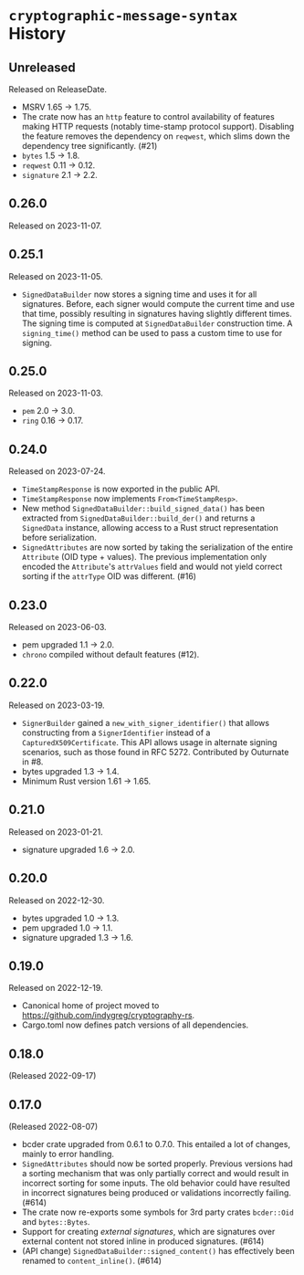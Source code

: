# `cryptographic-message-syntax` History

<!-- next-header -->

## Unreleased

Released on ReleaseDate.

* MSRV 1.65 -> 1.75.
* The crate now has an `http` feature to control availability of features making
  HTTP requests (notably time-stamp protocol support). Disabling the feature
  removes the dependency on `reqwest`, which slims down the dependency tree
  significantly. (#21)
* `bytes` 1.5 -> 1.8.
* `reqwest` 0.11 -> 0.12.
* `signature` 2.1 -> 2.2.

## 0.26.0

Released on 2023-11-07.

## 0.25.1

Released on 2023-11-05.

* `SignedDataBuilder` now stores a signing time and uses it for all signatures.
  Before, each signer would compute the current time and use that time, possibly
  resulting in signatures having slightly different times. The signing time
  is computed at `SignedDataBuilder` construction time. A `signing_time()`
  method can be used to pass a custom time to use for signing.

## 0.25.0

Released on 2023-11-03.

* `pem` 2.0 -> 3.0.
* `ring` 0.16 -> 0.17.

## 0.24.0

Released on 2023-07-24.

* `TimeStampResponse` is now exported in the public API.
* `TimeStampResponse` now implements `From<TimeStampResp>`.
* New method `SignedDataBuilder::build_signed_data()` has been extracted from
  `SignedDataBuilder::build_der()` and returns a `SignedData` instance,
  allowing access to a Rust struct representation before serialization.
* `SignedAttributes` are now sorted by taking the serialization of the
  entire `Attribute` (OID type + values). The previous implementation only
  encoded the `Attribute`'s `attrValues` field and would not yield correct
  sorting if the `attrType` OID was different. (#16)

## 0.23.0

Released on 2023-06-03.

* pem upgraded 1.1 -> 2.0.
* ``chrono`` compiled without default features (#12).

## 0.22.0

Released on 2023-03-19.

* `SignerBuilder` gained a `new_with_signer_identifier()` that allows constructing
  from a `SignerIdentifier` instead of a `CapturedX509Certificate`. This API allows
  usage in alternate signing scenarios, such as those found in RFC 5272. Contributed
  by Outurnate in #8.
* bytes upgraded 1.3 -> 1.4.
* Minimum Rust version 1.61 -> 1.65.

## 0.21.0

Released on 2023-01-21.

* signature upgraded 1.6 -> 2.0.

## 0.20.0

Released on 2022-12-30.

* bytes upgraded 1.0 -> 1.3.
* pem upgraded 1.0 -> 1.1.
* signature upgraded 1.3 -> 1.6.

## 0.19.0

Released on 2022-12-19.

* Canonical home of project moved to https://github.com/indygreg/cryptography-rs.
* Cargo.toml now defines patch versions of all dependencies.

## 0.18.0

(Released 2022-09-17)

## 0.17.0

(Released 2022-08-07)

* bcder crate upgraded from 0.6.1 to 0.7.0. This entailed a lot of
  changes, mainly to error handling.
* `SignedAttributes` should now be sorted properly. Previous versions
  had a sorting mechanism that was only partially correct and would
  result in incorrect sorting for some inputs. The old behavior could
  have resulted in incorrect signatures being produced or validations
  incorrectly failing. (#614)
* The crate now re-exports some symbols for 3rd party crates
  `bcder::Oid` and `bytes::Bytes`.
* Support for creating *external signatures*, which are signatures
  over external content not stored inline in produced signatures.
  (#614)
* (API change) `SignedDataBuilder::signed_content()` has effectively
  been renamed to `content_inline()`. (#614)
